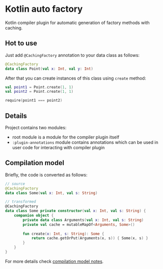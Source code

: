 # Kotlin auto factory

Kotlin compiler plugin for automatic generation of factory methods with caching.

## Hot to use

Just add `@CachingFactory` annotation to your data class as follows:

```kotlin
@CachingFactory
data class Point(val x: Int, val y: Int)
```

After that you can create instances of this class using `create` method:

```kotlin
val point1 = Point.create(1, 1)
val point2 = Point.create(1, 1)

require(point1 === point2)
```

## Details

Project contains two modules:
- root module is a module for the compiler plugin itself
- `:plugin-annotations` module contains annotations which can be used in user code for interacting with compiler plugin

## Compilation model

Briefly, the code is converted as follows:

```kotlin
// source
@CachingFactory
data class Some(val x: Int, val s: String)

// transformed
@CachingFactory
data class Some private constructor(val x: Int, val s: String) {
    companion object {
        private data class Arguments(val x: Int, val s: String)
        private val cache = mutableMapOf<Arguments, Some>()
        
        fun create(x: Int, s: String): Some {
            return cache.getOrPut(Arguments(x, s)) { Some(x, s) }
        }
    }
}
```

For more details check [compilation model notes](docs/compilationModel.kt).
